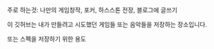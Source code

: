 주로 하는것: 나만의 게임창작, 포커, 하스스톤 전장, 블로그에 글쓰기

이 깃허브는 내가 만들려고 시도했던 게임들 또는 음악들을 저장하는 장소입니다.<br>
<p>또는 스펙을 저장하기 위한 용도</p>

<!--
**skz1024/skz1024** is a ✨ _special_ ✨ repository because its `README.md` (this file) appears on your GitHub profile.

Here are some ideas to get you started:

- 🔭 I’m currently working on ...
- 🌱 I’m currently learning ...
- 👯 I’m looking to collaborate on ...
- 🤔 I’m looking for help with ...
- 💬 Ask me about ...
- 📫 How to reach me: ...
- 😄 Pronouns: ...
- ⚡ Fun fact: ...
-->
